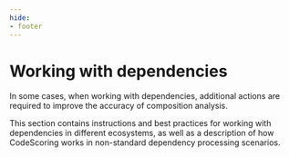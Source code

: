 ```yaml
---
hide:
- footer
---
```

# Working with dependencies

In some cases, when working with dependencies, additional actions are required to improve the accuracy of composition analysis.

This section contains instructions and best practices for working with dependencies in different ecosystems, as well as a description of how CodeScoring works in non-standard dependency processing scenarios.
